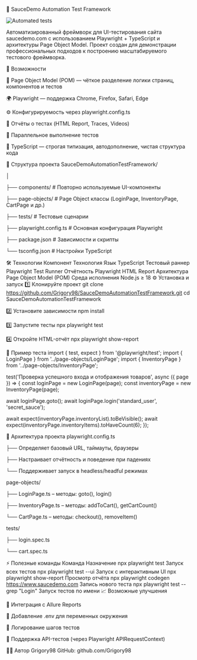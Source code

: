 🧩 SauceDemo Automation Test Framework

![Automated tests](https://github.com/Grigory98/SauceDemoAutomationTestFramework/actions/workflows/playwright.yml/badge.svg?branch=main)

Автоматизированный фреймворк для UI-тестирования сайта saucedemo.com
с использованием Playwright + TypeScript и архитектуры Page Object Model.
Проект создан для демонстрации профессиональных подходов к построению масштабируемого тестового фреймворка.

🚀 Возможности

🧠 Page Object Model (POM) — чёткое разделение логики страниц, компонентов и тестов

🌍 Playwright — поддержка Chrome, Firefox, Safari, Edge

⚙️ Конфигурируемость через playwright.config.ts

🧾 Отчёты о тестах (HTML Report, Traces, Videos)

🧪 Параллельное выполнение тестов

🧰 TypeScript — строгая типизация, автодополнение, чистая структура кода

📁 Структура проекта
SauceDemoAutomationTestFramework/
<p>│</p>
<p>├── components/ # Повторно используемые UI-компоненты</p>
<p>├── page-objects/ # Page Object классы (LoginPage, InventoryPage, CartPage и др.)</p>
<p>├── tests/ # Тестовые сценарии</p>
<p>├── playwright.config.ts # Основная конфигурация Playwright</p>
<p>├── package.json # Зависимости и скрипты</p>
<p>└── tsconfig.json # Настройки TypeScript</p>

🛠️ Технологии
Компонент Технология
Язык TypeScript
Тестовый раннер Playwright Test Runner
Отчётность Playwright HTML Report
Архитектура Page Object Model (POM)
Среда исполнения Node.js ≥ 18
⚙️ Установка и запуск
1️⃣ Клонируйте проект
git clone https://github.com/Grigory98/SauceDemoAutomationTestFramework.git
cd SauceDemoAutomationTestFramework

2️⃣ Установите зависимости
npm install

3️⃣ Запустите тесты
npx playwright test

4️⃣ Откройте HTML-отчёт
npx playwright show-report

🧩 Пример теста
import { test, expect } from '@playwright/test';
import { LoginPage } from '../page-objects/LoginPage';
import { InventoryPage } from '../page-objects/InventoryPage';

test('Проверка успешного входа и отображения товаров', async ({ page }) => {
const loginPage = new LoginPage(page);
const inventoryPage = new InventoryPage(page);

await loginPage.goto();
await loginPage.login('standard_user', 'secret_sauce');

await expect(inventoryPage.inventoryList).toBeVisible();
await expect(inventoryPage.inventoryItems).toHaveCount(6);
});

🧱 Архитектура проекта
playwright.config.ts
<p>├── Определяет базовый URL, таймауты, браузеры</p>
<p>├── Настраивает отчётность и поведение при падениях</p>
<p>└── Поддерживает запуск в headless/headful режимах</p>

page-objects/
<p>├── LoginPage.ts – методы: goto(), login()</p>
<p>├── InventoryPage.ts – методы: addToCart(), getCartCount()</p>
<p>└── CartPage.ts – методы: checkout(), removeItem()</p>

tests/
<p>├── login.spec.ts</p>
<p>└── cart.spec.ts</p>

⚡ Полезные команды
Команда Назначение
npx playwright test Запуск всех тестов
npx playwright test --ui Запуск с интерактивным UI
npx playwright show-report Просмотр отчёта
npx playwright codegen https://www.saucedemo.com Запись нового теста
npx playwright test --grep "Login" Запуск тестов по имени
📈 Возможные улучшения

🔹 Интеграция с Allure Reports

🔹 Добавление .env для переменных окружения

🔹 Логирование шагов тестов

🔹 Поддержка API-тестов (через Playwright APIRequestContext)

🧑‍💻 Автор
Grigory98
GitHub: github.com/Grigory98
